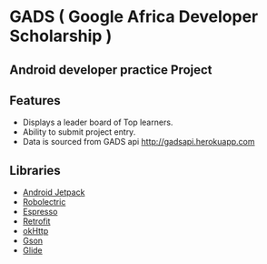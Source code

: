 # GADS ( Google Africa Developer Scholarship )   
## Android developer practice Project  


## Features  
- Displays a leader board of Top learners.  
- Ability to submit project entry.  
- Data is sourced from GADS api http://gadsapi.herokuapp.com  


## Libraries  
- [Android Jetpack](https://developer.android.com/jetpack)  
- [Robolectric](https://github.com/robolectric/robolectric)  
- [Espresso](https://github.com/codepath/android_guides/wiki/UI-Testing-with-Espresso)  
- [Retrofit](https://github.com/codepath/android_guides/wiki/UI-Testing-with-Espresso)  
- [okHttp](https://github.com/codepath/android_guides/wiki/UI-Testing-with-Espresso)  
- [Gson](https://github.com/codepath/android_guides/wiki/UI-Testing-with-Espresso)  
- [Glide](https://github.com/codepath/android_guides/wiki/UI-Testing-with-Espresso)  
